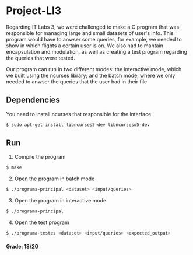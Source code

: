 # Project-LI3

Regarding IT Labs 3, we were challenged to make a C program that was responsible for managing large and small datasets of user's info.
This program would have to anwser some queries, for example, we needed to show in which flights a certain user is on.
We also had to mantain encapsulation and modulation, as well as creating a test program regarding the queries that were tested.

Our program can run in two different modes: the interactive mode, which we built using the ncurses library;
and the batch mode, where we only needed to anwser the queries that the user had in their file.

## Dependencies

You need to install ncurses that responsible for the interface

```bash
$ sudo apt-get install libncurses5-dev libncursesw5-dev
```

## Run

1. Compile the program
```bash
$ make
```

2. Open the program in batch mode
```bash
$ ./programa-principal <dataset> <input/queries>
```

3. Open the program in interactive mode
```bash
$ ./programa-principal
```

4. Open the test program
```bash
$ ./programa-testes <dataset> <input/queries> <expected_output>
```

<h4>Grade: 18/20  </h4>